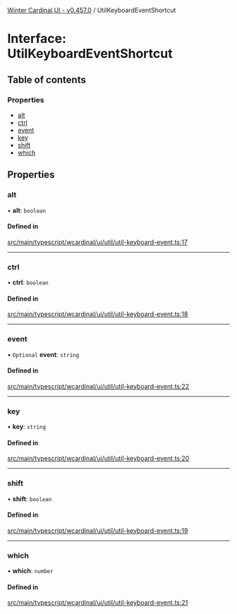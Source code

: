 [Winter Cardinal UI - v0.457.0](../index.md) / UtilKeyboardEventShortcut

# Interface: UtilKeyboardEventShortcut

## Table of contents

### Properties

- [alt](UtilKeyboardEventShortcut.md#alt)
- [ctrl](UtilKeyboardEventShortcut.md#ctrl)
- [event](UtilKeyboardEventShortcut.md#event)
- [key](UtilKeyboardEventShortcut.md#key)
- [shift](UtilKeyboardEventShortcut.md#shift)
- [which](UtilKeyboardEventShortcut.md#which)

## Properties

### alt

• **alt**: `boolean`

#### Defined in

[src/main/typescript/wcardinal/ui/util/util-keyboard-event.ts:17](https://github.com/winter-cardinal/winter-cardinal-ui/blob/v0.457.0/src/main/typescript/wcardinal/ui/util/util-keyboard-event.ts#L17)

___

### ctrl

• **ctrl**: `boolean`

#### Defined in

[src/main/typescript/wcardinal/ui/util/util-keyboard-event.ts:18](https://github.com/winter-cardinal/winter-cardinal-ui/blob/v0.457.0/src/main/typescript/wcardinal/ui/util/util-keyboard-event.ts#L18)

___

### event

• `Optional` **event**: `string`

#### Defined in

[src/main/typescript/wcardinal/ui/util/util-keyboard-event.ts:22](https://github.com/winter-cardinal/winter-cardinal-ui/blob/v0.457.0/src/main/typescript/wcardinal/ui/util/util-keyboard-event.ts#L22)

___

### key

• **key**: `string`

#### Defined in

[src/main/typescript/wcardinal/ui/util/util-keyboard-event.ts:20](https://github.com/winter-cardinal/winter-cardinal-ui/blob/v0.457.0/src/main/typescript/wcardinal/ui/util/util-keyboard-event.ts#L20)

___

### shift

• **shift**: `boolean`

#### Defined in

[src/main/typescript/wcardinal/ui/util/util-keyboard-event.ts:19](https://github.com/winter-cardinal/winter-cardinal-ui/blob/v0.457.0/src/main/typescript/wcardinal/ui/util/util-keyboard-event.ts#L19)

___

### which

• **which**: `number`

#### Defined in

[src/main/typescript/wcardinal/ui/util/util-keyboard-event.ts:21](https://github.com/winter-cardinal/winter-cardinal-ui/blob/v0.457.0/src/main/typescript/wcardinal/ui/util/util-keyboard-event.ts#L21)
